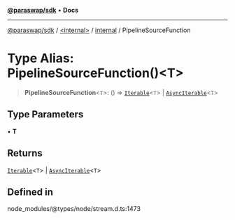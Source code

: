 [**@paraswap/sdk**](../../../../README.md) • **Docs**

***

[@paraswap/sdk](../../../../globals.md) / [\<internal\>](../../../README.md) / [internal](../README.md) / PipelineSourceFunction

# Type Alias: PipelineSourceFunction()\<T\>

> **PipelineSourceFunction**\<`T`\>: () => [`Iterable`](../../../interfaces/Iterable.md)\<`T`\> \| [`AsyncIterable`](../../../interfaces/AsyncIterable.md)\<`T`\>

## Type Parameters

• **T**

## Returns

[`Iterable`](../../../interfaces/Iterable.md)\<`T`\> \| [`AsyncIterable`](../../../interfaces/AsyncIterable.md)\<`T`\>

## Defined in

node\_modules/@types/node/stream.d.ts:1473
